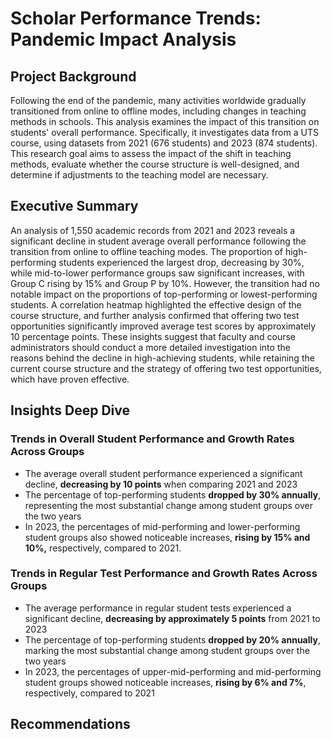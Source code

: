 # Scholar Performance Trends: Pandemic Impact Analysis
## Project Background
Following the end of the pandemic, many activities worldwide gradually transitioned from online to offline modes, including changes in teaching methods in schools. This analysis examines the impact of this transition on students' overall performance. Specifically, it investigates data from a UTS course, using datasets from 2021 (676 students) and 2023 (874 students). This research goal aims to assess the impact of the shift in teaching methods, evaluate whether the course structure is well-designed, and determine if adjustments to the teaching model are necessary.     
## Executive Summary
An analysis of 1,550 academic records from 2021 and 2023 reveals a significant decline in student average overall performance following the transition from online to offline teaching modes. The proportion of high-performing students experienced the largest drop, decreasing by 30%, while mid-to-lower performance groups saw significant increases, with Group C rising by 15% and Group P by 10%. However, the transition had no notable impact on the proportions of top-performing or lowest-performing students. A correlation heatmap highlighted the effective design of the course structure, and further analysis confirmed that offering two test opportunities significantly improved average test scores by approximately 10 percentage points. These insights suggest that faculty and course administrators should conduct a more detailed investigation into the reasons behind the decline in high-achieving students, while retaining the current course structure and the strategy of offering two test opportunities, which have proven effective.
## Insights Deep Dive
### Trends in Overall Student Performance and Growth Rates Across Groups
* The average overall student performance experienced a significant decline, **decreasing by 10 points** when comparing 2021 and 2023
* The percentage of top-performing students **dropped by 30% annually**, representing the most substantial change among student groups over the two years
* In 2023, the percentages of mid-performing and lower-performing student groups also showed noticeable increases, **rising by 15% and 10%,** respectively, compared to 2021.
### Trends in Regular Test Performance and Growth Rates Across Groups
* The average performance in regular student tests experienced a significant decline, **decreasing by approximately 5 points** from 2021 to 2023
* The percentage of top-performing students **dropped by 20% annually**, marking the most substantial change among student groups over the two years
* In 2023, the percentages of upper-mid-performing and mid-performing student groups showed noticeable increases, **rising by 6% and 7%**, respectively, compared to 2021
## Recommendations












